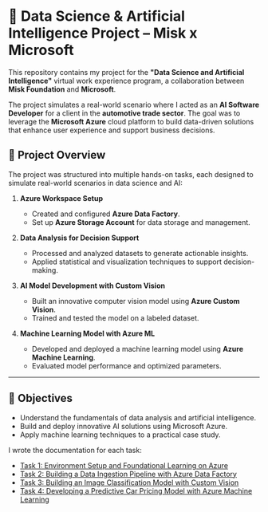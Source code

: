 # 🚗 Data Science & Artificial Intelligence Project – Misk x Microsoft

This repository contains my project for the **"Data Science and Artificial Intelligence"** virtual work experience program, a collaboration between **Misk Foundation** and **Microsoft**.

The project simulates a real-world scenario where I acted as an **AI Software Developer** for a client in the **automotive trade sector**. The goal was to leverage the **Microsoft Azure** cloud platform to build data-driven solutions that enhance user experience and support business decisions.


## 📂 Project Overview

The project was structured into multiple hands-on tasks, each designed to simulate real-world scenarios in data science and AI:

1. **Azure Workspace Setup**  
   - Created and configured **Azure Data Factory**.  
   - Set up **Azure Storage Account** for data storage and management.

2. **Data Analysis for Decision Support**  
   - Processed and analyzed datasets to generate actionable insights.  
   - Applied statistical and visualization techniques to support decision-making.

3. **AI Model Development with Custom Vision**  
   - Built an innovative computer vision model using **Azure Custom Vision**.  
   - Trained and tested the model on a labeled dataset.

4. **Machine Learning Model with Azure ML**  
   - Developed and deployed a machine learning model using **Azure Machine Learning**.  
   - Evaluated model performance and optimized parameters.

---

## 🎯 Objectives

- Understand the fundamentals of data analysis and artificial intelligence.  
- Build and deploy innovative AI solutions using Microsoft Azure.  
- Apply machine learning techniques to a practical case study.

I wrote the documentation for each task:
* [Task 1: Environment Setup and Foundational Learning on Azure](https://github.com/Khaled259/MISK-_Data-Science-and-Artificial-Intelligence-Virtual-Work-Experiance/blob/8e0e9536f50a524b841d40f86495827b011895f4/1.%20Task/Task%20documentation.md)
* [Task 2: Building a Data Ingestion Pipeline with Azure Data Factory](https://github.com/Khaled259/MISK-_Data-Science-and-Artificial-Intelligence-Virtual-Work-Experiance/blob/8e0e9536f50a524b841d40f86495827b011895f4/2.%20Task/Task%202%20documentation.md)
* [Task 3: Building an Image Classification Model with Custom Vision](https://github.com/Khaled259/MISK-_Data-Science-and-Artificial-Intelligence-Virtual-Work-Experiance/blob/8e0e9536f50a524b841d40f86495827b011895f4/3.%20Task/Task%203%20documentation.md)
* [Task 4: Developing a Predictive Car Pricing Model with Azure Machine Learning](https://github.com/Khaled259/MISK-_Data-Science-and-Artificial-Intelligence-Virtual-Work-Experiance/blob/8e0e9536f50a524b841d40f86495827b011895f4/4.%20Task/Task%204%20documentation.md)
